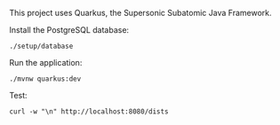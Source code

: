 This project uses Quarkus, the Supersonic Subatomic Java Framework.

Install the PostgreSQL database:
```shell
./setup/database
```

Run the application:
```shell
./mvnw quarkus:dev
```

Test:
```shell
curl -w "\n" http://localhost:8080/dists
```
